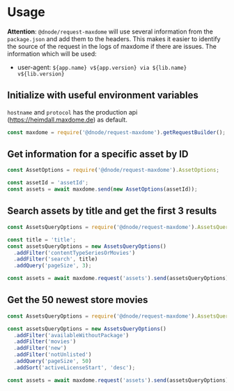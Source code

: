 # Usage

**Attention**: `@dnode/request-maxdome` will use several information from the `package.json` and add them to the headers. This makes it easier to identify the source of the request in the logs of maxdome if there are issues.
The information which will be used:
* user-agent: `${app.name} v${app.version} via ${lib.name} v${lib.version}`

## Initialize with useful environment variables

`hostname` and `protocol` has the production api (https://heimdall.maxdome.de) as default.

```javascript
const maxdome = require('@dnode/request-maxdome').getRequestBuilder();
```

## Get information for a specific asset by ID

```javascript
const AssetOptions = require('@dnode/request-maxdome').AssetOptions;

const assetId = 'assetId';
const assets = await maxdome.send(new AssetOptions(assetId));
```

## Search assets by title and get the first 3 results

```javascript
const AssetsQueryOptions = require('@dnode/request-maxdome').AssetsQueryOptions;

const title = 'title';
const assetsQueryOptions = new AssetsQueryOptions()
  .addFilter('contentTypeSeriesOrMovies')
  .addFilter('search', title)
  .addQuery('pageSize', 3);

const assets = await maxdome.request('assets').send(assetsQueryOptions);
```

## Get the 50 newest store movies

```javascript
const AssetsQueryOptions = require('@dnode/request-maxdome').AssetsQueryOptions;

const assetsQueryOptions = new AssetsQueryOptions()
  .addFilter('availableWithoutPackage')
  .addFilter('movies')
  .addFilter('new')
  .addFilter('notUnlisted')
  .addQuery('pageSize', 50)
  .addSort('activeLicenseStart', 'desc');

const assets = await maxdome.request('assets').send(assetsQueryOptions);
```
